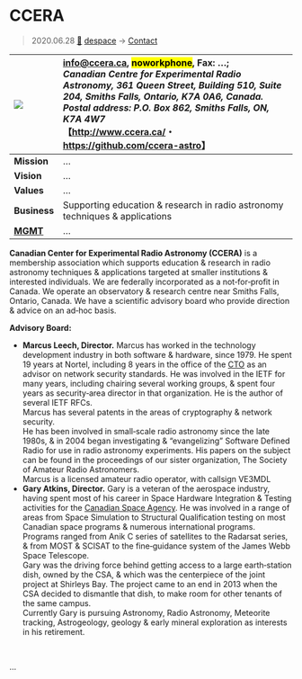 # CCERA
> 2020.06.28 [🚀](../../index/index.md) [despace](../index.md) → [Contact](../contact.md)

|[![](../f/contact/c/ccera_logo1_thumb.webp)](../f/contact/c/ccera_logo1.png)|<info@ccera.ca>, <mark>noworkphone</mark>, Fax: …;<br> *Canadian Centre for Experimental Radio Astronomy, 361 Queen Street, Building 510, Suite 204, Smiths Falls, Ontario, K7A 0A6, Canada. Postal address: P.O. Box 862, Smiths Falls, ON, K7A 4W7*<br> 【<http://www.ccera.ca/>・ <https://github.com/ccera-astro>】|
|:--|:--|
|**Mission**|…|
|**Vision**|…|
|**Values**|…|
|**Business**|Supporting education & research in radio astronomy techniques & applications|
|**[MGMT](../mgmt.md)**|…|

**Canadian Center for Experimental Radio Astronomy (CCERA)** is a membership association which supports education & research in radio astronomy techniques & applications targeted at smaller institutions & interested individuals. We are federally incorporated as a not‑for‑profit in Canada. We operate an observatory & research centre near Smiths Falls, Ontario, Canada. We have a scientific advisory board who provide direction & advice on an ad‑hoc basis.

**Advisory Board:**

   - **Marcus Leech, Director.** Marcus has worked in the technology development industry in both software & hardware, since 1979. He spent 19 years at Nortel, including 8 years in the office of the [CTO](../mgmt.md) as an advisor on network security standards. He was involved in the IETF for many years, including chairing several working groups, & spent four years as security‑area director in that organization. He is the author of several IETF RFCs.<br> Marcus has several patents in the areas of cryptography & network security.<br> He has been involved in small‑scale radio astronomy since the late 1980s, & in 2004 began investigating & “evangelizing” Software Defined Radio for use in radio astronomy experiments. His papers on the subject can be found in the proceedings of our sister organization, The Society of Amateur Radio Astronomers.<br> Marcus is a licensed amateur radio operator, with callsign VE3MDL
   - **Gary Atkins, Director.** Gary is a veteran of the aerospace industry, having spent most of his career in Space Hardware Integration & Testing activities for the [Canadian Space Agency](csa.md). He was involved in a range of areas from Space Simulation to Structural Qualification testing on most Canadian space programs & numerous international programs.<br> Programs ranged from Anik C series of satellites to the Radarsat series, & from MOST & SCISAT to the fine‑guidance system of the James Webb Space Telescope.<br> Gary was the driving force behind getting access to a large earth‑station dish, owned by the CSA, & which was the centerpiece of the joint project at Shirleys Bay. The project came to an end in 2013 when the CSA decided to dismantle that dish, to make room for other tenants of the same campus.<br> Currently Gary is pursuing Astronomy, Radio Astronomy, Meteorite tracking, Astrogeology, geology & early mineral exploration as interests in his retirement.

<p style="page-break-after:always"> </p>

…
